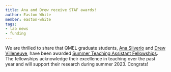 ```yaml
---
title: Ana and Drew receive STAF awards!
author: Easton White
member: easton-white 
tags:
- lab news
- funding
---
```


We are thrilled to share that QMEL graduate students, [Ana Silverio](https://quantmarineecolab.github.io/members/ana-silverio.html) and [Drew Villeneuve](https://quantmarineecolab.github.io/members/andrew-villeneuve.html), have been awarded [Summer Teaching Assistant Fellowships](https://gradschool.unh.edu/research/fellowships-awards). The fellowships acknowledge their excellence in teaching over the past year and will support their research during summer 2023. Congrats!
